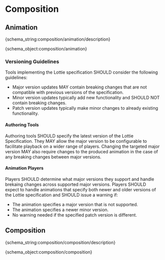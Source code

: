 # Composition

<h2 id="animation">Animation</h2>

{schema_string:composition/animation/description}

{schema_object:composition/animation}

### Versioning Guidelines

Tools implementing the Lottie specification SHOULD consider the following
guidelines:

* Major version updates MAY contain breaking changes that are not compatible
with previous versions of the specification.
* Minor version updates typically add new functionality and SHOULD NOT
contain breaking changes.
* Patch version updates typically make minor changes to already existing
functionality.

#### Authoring Tools

Authoring tools SHOULD specify the latest version of the Lottie Specification.
They MAY allow the major version to be configurable to facilitate playback on a
wider range of players. Changing the targeted major version MAY also require
changes to the produced animation in the case of any breaking changes between
major versions.

#### Animation Players

Players SHOULD determine what major versions they support and handle brekaing
changes across supported major versions. Players SHOULD expect to handle
animations that specify both newer and older versions of the Lottie
specification and SHOULD issue a warning if:

* The animation specifies a major version that is not supported.
* The animation specifies a newer minor version.
* No warning needed if the specified patch version is different.

<h2 id="composition">Composition</h2>

{schema_string:composition/composition/description}

{schema_object:composition/composition}
